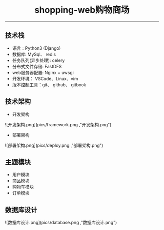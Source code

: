 # <center>shopping-web购物商场</center>
***

## 技术栈
- 语言：Python3 (Django)
- 数据库: MySql、 redis
- 任务队列(异步处理): celery
- 分布式文件存储: FastDFS
- web服务器配置: Nginx + uwsgi
- 开发环境： VSCode、Linux、vim
- 版本控制工具：git、 github、 gitbook


## 技术架构
- 开发架构

![开发架构.png](pics/framework.png ,"开发架构.png")

- 部署架构

![部署架构.png](pics/deploy.png ,"部署架构.png")


## 主题模块
- 用户模块
- 商品模块
- 购物车模块
- 订单模块

## 数据库设计
![数据库设计.png](pics/database.png ,"数据库设计.png")